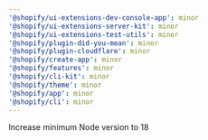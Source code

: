 ```yaml
---
'@shopify/ui-extensions-dev-console-app': minor
'@shopify/ui-extensions-server-kit': minor
'@shopify/ui-extensions-test-utils': minor
'@shopify/plugin-did-you-mean': minor
'@shopify/plugin-cloudflare': minor
'@shopify/create-app': minor
'@shopify/features': minor
'@shopify/cli-kit': minor
'@shopify/theme': minor
'@shopify/app': minor
'@shopify/cli': minor
---
```


Increase minimum Node version to 18

